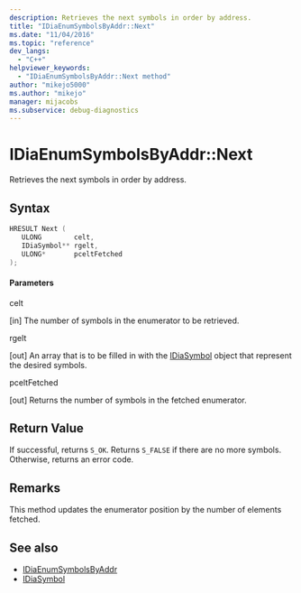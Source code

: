 ```yaml
---
description: Retrieves the next symbols in order by address.
title: "IDiaEnumSymbolsByAddr::Next"
ms.date: "11/04/2016"
ms.topic: "reference"
dev_langs:
  - "C++"
helpviewer_keywords:
  - "IDiaEnumSymbolsByAddr::Next method"
author: "mikejo5000"
ms.author: "mikejo"
manager: mijacobs
ms.subservice: debug-diagnostics
---
```


# IDiaEnumSymbolsByAddr::Next

Retrieves the next symbols in order by address.

## Syntax

```c++
HRESULT Next ( 
   ULONG        celt,
   IDiaSymbol** rgelt,
   ULONG*       pceltFetched
);
```

#### Parameters

celt

[in] The number of symbols in the enumerator to be retrieved.

rgelt

[out] An array that is to be filled in with the [IDiaSymbol](../../debugger/debug-interface-access/idiasymbol.md) object that represent the desired symbols.

pceltFetched

[out] Returns the number of symbols in the fetched enumerator.

## Return Value

If successful, returns `S_OK`. Returns `S_FALSE` if there are no more symbols. Otherwise, returns an error code.

## Remarks

This method updates the enumerator position by the number of elements fetched.

## See also

- [IDiaEnumSymbolsByAddr](../../debugger/debug-interface-access/idiaenumsymbolsbyaddr.md)
- [IDiaSymbol](../../debugger/debug-interface-access/idiasymbol.md)
